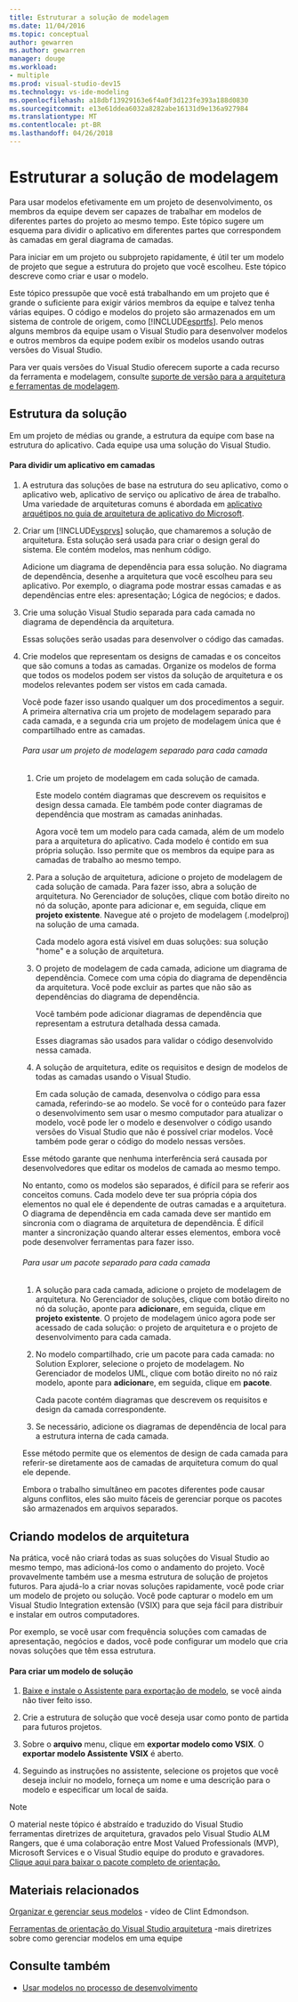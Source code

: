```yaml
---
title: Estruturar a solução de modelagem
ms.date: 11/04/2016
ms.topic: conceptual
author: gewarren
ms.author: gewarren
manager: douge
ms.workload:
- multiple
ms.prod: visual-studio-dev15
ms.technology: vs-ide-modeling
ms.openlocfilehash: a18dbf13929163e6f4a0f3d123fe393a188d0830
ms.sourcegitcommit: e13e61ddea6032a8282abe16131d9e136a927984
ms.translationtype: MT
ms.contentlocale: pt-BR
ms.lasthandoff: 04/26/2018
---
```

# <a name="structure-your-modeling-solution"></a>Estruturar a solução de modelagem
Para usar modelos efetivamente em um projeto de desenvolvimento, os membros da equipe devem ser capazes de trabalhar em modelos de diferentes partes do projeto ao mesmo tempo. Este tópico sugere um esquema para dividir o aplicativo em diferentes partes que correspondem às camadas em geral diagrama de camadas.

 Para iniciar em um projeto ou subprojeto rapidamente, é útil ter um modelo de projeto que segue a estrutura do projeto que você escolheu. Este tópico descreve como criar e usar o modelo.

 Este tópico pressupõe que você está trabalhando em um projeto que é grande o suficiente para exigir vários membros da equipe e talvez tenha várias equipes. O código e modelos do projeto são armazenados em um sistema de controle de origem, como [!INCLUDE[esprtfs](../code-quality/includes/esprtfs_md.md)]. Pelo menos alguns membros da equipe usam o Visual Studio para desenvolver modelos e outros membros da equipe podem exibir os modelos usando outras versões do Visual Studio.

 Para ver quais versões do Visual Studio oferecem suporte a cada recurso da ferramenta e modelagem, consulte [suporte de versão para a arquitetura e ferramentas de modelagem](../modeling/what-s-new-for-design-in-visual-studio.md#VersionSupport).

## <a name="solution-structure"></a>Estrutura da solução
 Em um projeto de médias ou grande, a estrutura da equipe com base na estrutura do aplicativo. Cada equipe usa uma solução do Visual Studio.

#### <a name="to-divide-an-application-into-layers"></a>Para dividir um aplicativo em camadas

1.  A estrutura das soluções de base na estrutura do seu aplicativo, como o aplicativo web, aplicativo de serviço ou aplicativo de área de trabalho. Uma variedade de arquiteturas comuns é abordada em [aplicativo arquétipos no guia de arquitetura de aplicativo do Microsoft](http://go.microsoft.com/fwlink/?LinkId=196681).

2.  Criar um [!INCLUDE[vsprvs](../code-quality/includes/vsprvs_md.md)] solução, que chamaremos a solução de arquitetura. Esta solução será usada para criar o design geral do sistema. Ele contém modelos, mas nenhum código.

     Adicione um diagrama de dependência para essa solução. No diagrama de dependência, desenhe a arquitetura que você escolheu para seu aplicativo. Por exemplo, o diagrama pode mostrar essas camadas e as dependências entre eles: apresentação; Lógica de negócios; e dados.

4.  Crie uma solução Visual Studio separada para cada camada no diagrama de dependência da arquitetura.

     Essas soluções serão usadas para desenvolver o código das camadas.

5.  Crie modelos que representam os designs de camadas e os conceitos que são comuns a todas as camadas. Organize os modelos de forma que todos os modelos podem ser vistos da solução de arquitetura e os modelos relevantes podem ser vistos em cada camada.

     Você pode fazer isso usando qualquer um dos procedimentos a seguir. A primeira alternativa cria um projeto de modelagem separado para cada camada, e a segunda cria um projeto de modelagem única que é compartilhado entre as camadas.

    ###### <a name="to-use-a-separate-modeling-project-for-each-layer"></a>Para usar um projeto de modelagem separado para cada camada

    1.  Crie um projeto de modelagem em cada solução de camada.

         Este modelo contém diagramas que descrevem os requisitos e design dessa camada. Ele também pode conter diagramas de dependência que mostram as camadas aninhadas.

         Agora você tem um modelo para cada camada, além de um modelo para a arquitetura do aplicativo. Cada modelo é contido em sua própria solução. Isso permite que os membros da equipe para as camadas de trabalho ao mesmo tempo.

    2.  Para a solução de arquitetura, adicione o projeto de modelagem de cada solução de camada. Para fazer isso, abra a solução de arquitetura. No Gerenciador de soluções, clique com botão direito no nó da solução, aponte para adicionar e, em seguida, clique em **projeto existente**. Navegue até o projeto de modelagem (.modelproj) na solução de uma camada.

         Cada modelo agora está visível em duas soluções: sua solução "home" e a solução de arquitetura.

    3.  O projeto de modelagem de cada camada, adicione um diagrama de dependência. Comece com uma cópia do diagrama de dependência da arquitetura. Você pode excluir as partes que não são as dependências do diagrama de dependência.

         Você também pode adicionar diagramas de dependência que representam a estrutura detalhada dessa camada.

         Esses diagramas são usados para validar o código desenvolvido nessa camada.

    4.  A solução de arquitetura, edite os requisitos e design de modelos de todas as camadas usando o Visual Studio.

         Em cada solução de camada, desenvolva o código para essa camada, referindo-se ao modelo. Se você for o conteúdo para fazer o desenvolvimento sem usar o mesmo computador para atualizar o modelo, você pode ler o modelo e desenvolver o código usando versões do Visual Studio que não é possível criar modelos. Você também pode gerar o código do modelo nessas versões.

     Esse método garante que nenhuma interferência será causada por desenvolvedores que editar os modelos de camada ao mesmo tempo.

     No entanto, como os modelos são separados, é difícil para se referir aos conceitos comuns. Cada modelo deve ter sua própria cópia dos elementos no qual ele é dependente de outras camadas e a arquitetura. O diagrama de dependência em cada camada deve ser mantido em sincronia com o diagrama de arquitetura de dependência. É difícil manter a sincronização quando alterar esses elementos, embora você pode desenvolver ferramentas para fazer isso.

    ###### <a name="to-use-a-separate-package-for-each-layer"></a>Para usar um pacote separado para cada camada

    1.  A solução para cada camada, adicione o projeto de modelagem de arquitetura. No Gerenciador de soluções, clique com botão direito no nó da solução, aponte para **adicionar**e, em seguida, clique em **projeto existente**. O projeto de modelagem único agora pode ser acessado de cada solução: o projeto de arquitetura e o projeto de desenvolvimento para cada camada.

    2.  No modelo compartilhado, crie um pacote para cada camada: no Solution Explorer, selecione o projeto de modelagem. No Gerenciador de modelos UML, clique com botão direito no nó raiz modelo, aponte para **adicionar**e, em seguida, clique em **pacote**.

         Cada pacote contém diagramas que descrevem os requisitos e design da camada correspondente.

    3.  Se necessário, adicione os diagramas de dependência de local para a estrutura interna de cada camada.

     Esse método permite que os elementos de design de cada camada para referir-se diretamente aos de camadas de arquitetura comum do qual ele depende.

     Embora o trabalho simultâneo em pacotes diferentes pode causar alguns conflitos, eles são muito fáceis de gerenciar porque os pacotes são armazenados em arquivos separados.

## <a name="creating-architecture-templates"></a>Criando modelos de arquitetura
 Na prática, você não criará todas as suas soluções do Visual Studio ao mesmo tempo, mas adicioná-los como o andamento do projeto. Você provavelmente também use a mesma estrutura de solução de projetos futuros.  Para ajudá-lo a criar novas soluções rapidamente, você pode criar um modelo de projeto ou solução. Você pode capturar o modelo em um Visual Studio Integration extensão (VSIX) para que seja fácil para distribuir e instalar em outros computadores.

 Por exemplo, se você usar com frequência soluções com camadas de apresentação, negócios e dados, você pode configurar um modelo que cria novas soluções que têm essa estrutura.

#### <a name="to-create-a-solution-template"></a>Para criar um modelo de solução

1.  [Baixe e instale o Assistente para exportação de modelo](http://go.microsoft.com/fwlink/?LinkId=196686), se você ainda não tiver feito isso.

2.  Crie a estrutura de solução que você deseja usar como ponto de partida para futuros projetos.

3.  Sobre o **arquivo** menu, clique em **exportar modelo como VSIX**. O **exportar modelo Assistente VSIX** é aberto.

4.  Seguindo as instruções no assistente, selecione os projetos que você deseja incluir no modelo, forneça um nome e uma descrição para o modelo e especificar um local de saída.

> [!NOTE]
>  O material neste tópico é abstraído e traduzido do Visual Studio ferramentas diretrizes de arquitetura, gravados pelo Visual Studio ALM Rangers, que é uma colaboração entre Most Valued Professionals (MVP), Microsoft Services e o Visual Studio equipe do produto e gravadores. [Clique aqui para baixar o pacote completo de orientação.](http://go.microsoft.com/fwlink/?LinkID=191984)

## <a name="related-materials"></a>Materiais relacionados
 [Organizar e gerenciar seus modelos](http://channel9.msdn.com/posts/clinted/UML-with-VS-2010-Part-9-Organizing-and-Managing-Your-Models/) - vídeo de Clint Edmondson.

 [Ferramentas de orientação do Visual Studio arquitetura](../modeling/visual-studio-architecture-tooling-guidance.md) -mais diretrizes sobre como gerenciar modelos em uma equipe

## <a name="see-also"></a>Consulte também

- [Usar modelos no processo de desenvolvimento](../modeling/use-models-in-your-development-process.md)
